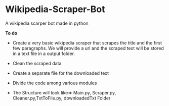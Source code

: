 # Wikipedia-Scraper-Bot
A wikipedia scarper bot made in python

<b>To do</b>

* Create a very basic wikipedia scraper that scrapes the title and the first few paragraphs. We will provide a url and the scraped text will be stored in a text file in a output folder. 
* Clean the scraped data
* Create a separate file for the downloaded text
* Divide the code among various modules

* The Structure will look like=> Main.py, Scraper.py, Cleaner.py,TxtToFile.py, downloadedTxt Folder

